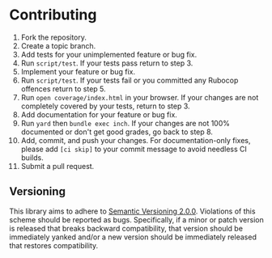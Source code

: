# Contributing
  1. Fork the repository.
  2. Create a topic branch.
  3. Add tests for your unimplemented feature or bug fix.
  4. Run `script/test`. If your tests pass return to step 3.
  5. Implement your feature or bug fix.
  6. Run `script/test`. If your tests fail or you committed any Rubocop offences return to step 5.
  7. Run `open coverage/index.html` in your browser. If your changes are not completely covered by your tests, return to step 3.
  8. Add documentation for your feature or bug fix.
  9. Run `yard` then `bundle exec inch`. If your changes are not 100% documented or don't get good grades, go back to step 8.
  10. Add, commit, and push your changes. For documentation-only fixes, please add `[ci skip]` to your commit message to avoid needless CI builds.
  11. Submit a pull request.

## Versioning
This library aims to adhere to [Semantic Versioning 2.0.0](http://semver.org/). Violations of this scheme should be reported as bugs. Specifically, if a minor or patch version is released that breaks backward compatibility, that version should be immediately yanked and/or a new version should be immediately released that restores compatibility.

